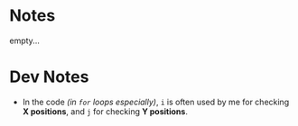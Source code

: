 # Notes
empty...

# Dev Notes

* In the code *(in `for` loops especially)*, `i` is often used by me for checking **X positions**,
and `j` for checking **Y positions**.